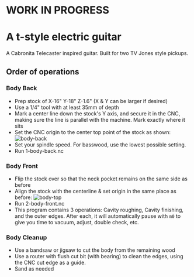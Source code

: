 # WORK IN PROGRESS

# A t-style electric guitar
A Cabronita Telecaster inspired guitar. Built for two TV Jones style pickups.

## Order of operations

### Body Back
 - Prep stock of X-16" Y-18" Z-1.6" (X & Y can be larger if desired)
 - Use a 1/4" tool with at least 35mm of depth
 - Mark a center line down the stock's Y axis, and secure it in the CNC, making sure the line is parallel with the machine. Mark exactly where it sits
 - Set the CNC origin to the center top point of the stock as shown:
![body-back](https://user-images.githubusercontent.com/3322795/99137890-ad088300-25fa-11eb-9278-6cb66926762d.png)
 - Set your spindle speed. For basswood, use the lowest possible setting.
 - Run 1-body-back.nc

### Body Front
 - Flip the stock over so that the neck pocket remains on the same side as before
 - Align the stock with the centerline & set origin in the same place as before:
![body-top](https://user-images.githubusercontent.com/3322795/99137891-ad088300-25fa-11eb-8439-81d980787bdc.png)
 - Run 2-body-front.nc 
 - This program contains 3 operations: Cavity roughing, Cavity finishing, and the outer edges. After each, it will automatically pause with `m0` to give you time to vacuum, adjust, double check, etc. 

### Body Cleanup
 - Use a bandsaw or jigsaw to cut the body from the remaining wood
 - Use a router with flush cut bit (with bearing) to clean the edges, using the CNC cut edge as a guide.
 - Sand as needed
